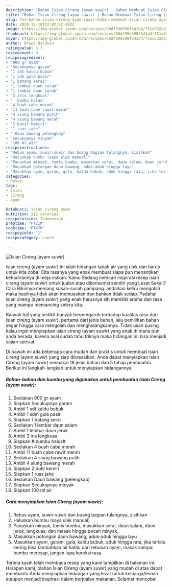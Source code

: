 ```yaml
---
description: "Bahan Isian Cireng (ayam suwir) | Bahan Membuat Isian Cireng (ayam suwir) Yang Lezat"
title: "Bahan Isian Cireng (ayam suwir) | Bahan Membuat Isian Cireng (ayam suwir) Yang Lezat"
slug: 713-bahan-isian-cireng-ayam-suwir-bahan-membuat-isian-cireng-ayam-suwir-yang-lezat
date: 2020-12-10T22:02:52.402Z
image: https://img-global.cpcdn.com/recipes/60df99d590f641d4/751x532cq70/isian-cireng-ayam-suwir-foto-resep-utama.jpg
thumbnail: https://img-global.cpcdn.com/recipes/60df99d590f641d4/751x532cq70/isian-cireng-ayam-suwir-foto-resep-utama.jpg
cover: https://img-global.cpcdn.com/recipes/60df99d590f641d4/751x532cq70/isian-cireng-ayam-suwir-foto-resep-utama.jpg
author: Bruce Baldwin
ratingvalue: 3.7
reviewcount: 9
recipeingredient:
- "900 gr ayam"
- "Secukupnya garam"
- "1 sdt kaldu bubuk"
- "1 sdm gula pasir"
- "1 batang serai"
- "1 lembar daun salam"
- "1 lembar daun jeruk"
- "3 iris lengkuas"
- "  bumbu halus"
- "4 buah cabe merah"
- "11 buah cabe rawit merah"
- "4 siung bawang putih"
- "4 siung bawang merah"
- "2 butir kemiri"
- "1 ruas jahe"
- " Daun bawang pelengkap"
- "Secukupnya minyak"
- "100 ml air"
recipeinstructions:
- "Rebus ayam, suwir-suwir dan buang bagian tulangnya, sisihkan"
- "Haluskan bumbu (saya ulek manual)"
- "Panaskan minyak, tumis bumbu, masukkan serai, daun salam, daun jeruk, lengkuas, dan masak hingga pecah minyak,"
- "Masukkan potongan daun bawang, aduk-aduk hingga layu"
- "Masukkan ayam, garam, gula, kaldu bubuk, aduk hingga rata, jika terlalu kering bisa tambahkan air kaldu dari rebusan ayam, masak sampai bumbu meresap, jangan lupa koreksi rasa."
categories:
- Resep
tags:
- isian
- cireng
- ayam

katakunci: isian cireng ayam 
nutrition: 212 calories
recipecuisine: Indonesian
preptime: "PT21M"
cooktime: "PT47M"
recipeyield: "1"
recipecategory: Lunch

---
```



![Isian Cireng (ayam suwir)](https://img-global.cpcdn.com/recipes/60df99d590f641d4/751x532cq70/isian-cireng-ayam-suwir-foto-resep-utama.jpg)


isian cireng (ayam suwir) ini ialah hidangan tanah air yang unik dan harus untuk kita coba. Cita rasanya yang enak membuat siapa pun menantikan kehadirannya di meja makan.
Kamu Sedang mencari inspirasi resep isian cireng (ayam suwir) untuk jualan atau dikonsumsi sendiri yang Lezat Sekali? Cara Bikinnya memang susah-susah gampang. andaikan keliru mengolah maka hasilnya tidak akan memuaskan dan bahkan tidak sedap. Padahal isian cireng (ayam suwir) yang enak harusnya sih memiliki aroma dan rasa yang mampu memancing selera kita.



Banyak hal yang sedikit banyak berpengaruh terhadap kualitas rasa dari isian cireng (ayam suwir), pertama dari jenis bahan, lalu pemilihan bahan segar hingga cara mengolah dan menghidangkannya. Tidak usah pusing kalau ingin menyiapkan isian cireng (ayam suwir) yang enak di mana pun anda berada, karena asal sudah tahu triknya maka hidangan ini bisa menjadi sajian spesial.


Di bawah ini ada beberapa cara mudah dan praktis untuk membuat isian cireng (ayam suwir) yang siap dikreasikan. Anda dapat menyiapkan Isian Cireng (ayam suwir) memakai 18 jenis bahan dan 5 tahap pembuatan. Berikut ini langkah-langkah untuk menyiapkan hidangannya.

<!--inarticleads1-->

##### Bahan-bahan dan bumbu yang digunakan untuk pembuatan Isian Cireng (ayam suwir):

1. Sediakan 900 gr ayam
1. Siapkan Secukupnya garam
1. Ambil 1 sdt kaldu bubuk
1. Ambil 1 sdm gula pasir
1. Siapkan 1 batang serai
1. Sediakan 1 lembar daun salam
1. Ambil 1 lembar daun jeruk
1. Ambil 3 iris lengkuas
1. Siapkan  # bumbu halus#
1. Sediakan 4 buah cabe merah
1. Ambil 11 buah cabe rawit merah
1. Sediakan 4 siung bawang putih
1. Ambil 4 siung bawang merah
1. Siapkan 2 butir kemiri
1. Siapkan 1 ruas jahe
1. Sediakan  Daun bawang (pelengkap)
1. Siapkan Secukupnya minyak
1. Siapkan 100 ml air




<!--inarticleads2-->

##### Cara menyiapkan Isian Cireng (ayam suwir):

1. Rebus ayam, suwir-suwir dan buang bagian tulangnya, sisihkan
1. Haluskan bumbu (saya ulek manual)
1. Panaskan minyak, tumis bumbu, masukkan serai, daun salam, daun jeruk, lengkuas, dan masak hingga pecah minyak,
1. Masukkan potongan daun bawang, aduk-aduk hingga layu
1. Masukkan ayam, garam, gula, kaldu bubuk, aduk hingga rata, jika terlalu kering bisa tambahkan air kaldu dari rebusan ayam, masak sampai bumbu meresap, jangan lupa koreksi rasa.




Terima kasih telah membaca resep yang kami tampilkan di halaman ini. Harapan kami, olahan Isian Cireng (ayam suwir) yang mudah di atas dapat membantu Anda menyiapkan hidangan yang lezat untuk keluarga/teman ataupun menjadi inspirasi dalam berjualan makanan. Selamat mencoba!
